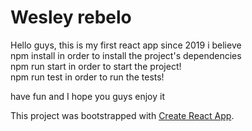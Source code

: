 # Wesley rebelo

Hello guys, this is my first react app since 2019 i believe  
npm install in order to install the project's dependencies  
npm run start in order to start the project!  
npm run test in order to run the tests!

have fun and I hope you guys enjoy it

This project was bootstrapped with [Create React App](https://github.com/facebook/create-react-app).
